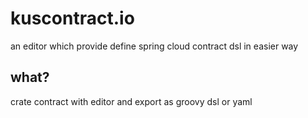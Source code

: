 # kuscontract.io
an editor which provide define spring cloud contract dsl in easier way

## what?
crate contract with editor and export as groovy dsl or yaml
